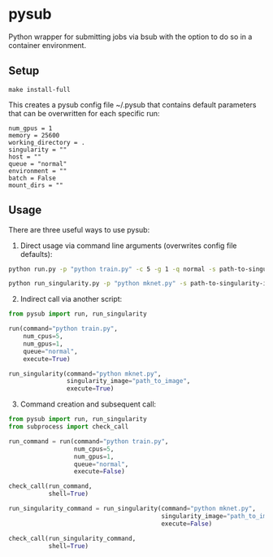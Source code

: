 # pysub
Python wrapper for submitting jobs via bsub with the option to do so in a container environment. 

## Setup
```
make install-full
```

This creates a pysub config file ~/.pysub
that contains default parameters that
can be overwritten for each specific run:
```
num_gpus = 1
memory = 25600
working_directory = .
singularity = ""
host = ""
queue = "normal"
environment = ""
batch = False
mount_dirs = ""
```

## Usage
There are three useful ways to use pysub:

1. Direct usage via command line arguments (overwrites config file defaults):
```bash
python run.py -p "python train.py" -c 5 -g 1 -q normal -s path-to-singularity-image

python run_singularity.py -p "python mknet.py" -s path-to-singularity-image
```

2. Indirect call via another script:
```python
from pysub import run, run_singularity

run(command="python train.py",
    num_cpus=5,
    num_gpus=1,
    queue="normal",
    execute=True)

run_singularity(command="python mknet.py",
                singularity_image="path_to_image",
                execute=True)
```

3. Command creation and subsequent call:
```python
from pysub import run, run_singularity
from subprocess import check_call

run_command = run(command="python train.py",
                  num_cpus=5,
                  num_gpus=1,
                  queue="normal",
                  execute=False)

check_call(run_command,
           shell=True)

run_singularity_command = run_singularity(command="python mknet.py",
                                          singularity_image="path_to_image",
                                          execute=False)

check_call(run_singularity_command,
           shell=True)
```
